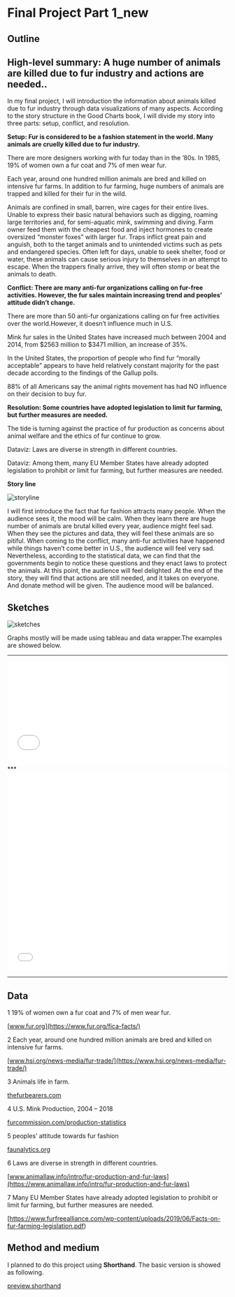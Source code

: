 # Final Project Part 1_new

## Outline
## High-level summary: A huge number of animals are killed due to fur industry and actions are needed..

In my final project, I will introduction the information about animals killed due to fur industry through data visualizations of many aspects. According to the story structure in the Good Charts book, I will divide my story into three parts: setup, conflict, and resolution.

**Setup: Fur is considered to be a fashion statement in the world. Many animals are cruelly killed due to fur industry.**

There are more designers working with fur today than in the ’80s. In 1985, 19% of women own a fur coat and 7% of men wear fur.

Each year, around one hundred million animals are bred and killed on intensive fur farms. In addition to fur farming, huge numbers of animals are trapped and killed for their fur in the wild. 

Animals are confined in small, barren, wire cages for their entire lives. Unable to express their basic natural behaviors such as digging, roaming large territories and, for semi-aquatic mink, swimming and diving. Farm owner feed them with the cheapest food and inject hormones to create oversized “monster foxes” with larger fur.
Traps inflict great pain and anguish, both to the target animals and to unintended victims such as pets and endangered species. Often left for days, unable to seek shelter, food or water, these animals can cause serious injury to themselves in an attempt to escape. When the trappers finally arrive, they will often stomp or beat the animals to death.


**Conflict: There are many anti-fur organizations calling on fur-free activities. However, the fur sales maintain increasing trend and peoples’ attitude didn’t change.**

There are more than 50 anti-fur organizations calling on fur free activities over the world.However, it doesn’t influence much in U.S.

Mink fur sales in the United States have increased much between 2004 and 2014, from $2563 million to $3471 million, an increase of 35%.

In the United States, the proportion of people who find fur “morally acceptable” appears to have held relatively constant majority for the past decade according to the findings of the Gallup polls.

88% of all Americans say the animal rights movement has had NO influence on their decision to buy fur.


**Resolution: Some countries have adopted legislation to limit fur farming, but further measures are needed.**

The tide is turning against the practice of fur production as concerns about animal welfare and the ethics of fur continue to grow. 

Dataviz: Laws are diverse in strength in different countries.

Dataviz: Among them, many EU Member States have already adopted legislation to prohibit or limit fur farming, but further measures are needed.


**Story line**

![storyline](storyline_new.png)

I will first introduce the fact that fur fashion attracts many people. When the audience sees it, the mood will be calm. When they learn there are huge number of animals are brutal killed every year, audience might feel sad. When they see the pictures and data, they will feel these animals are so pitiful. When coming to the conflict, many anti-fur activities have happened while things haven’t come better in U.S.,  the audience will feel very sad. Nevertheless, according to the statistical data, we can find that the governments begin to notice these questions and they enact laws to protect the animals. At this point, the audience will feel delighted .At the end of the story, they will find that actions are still needed, and it takes on everyone. And donate method will be given. The audience mood will be balanced.


## Sketches

![sketches](sketch_new.png)

Graphs mostly will be made using tableau and data wrapper.The examples are showed below.
***
<iframe title="Animals killed due to fur industry (million)" aria-label="Stacked Bars" id="datawrapper-chart-4nfws" src="//datawrapper.dwcdn.net/4nfws/1/" scrolling="no" frameborder="0" style="width: 0; min-width: 100% !important; border: none;" height="237"></iframe><script type="text/javascript">!function(){"use strict";window.addEventListener("message",function(a){if(void 0!==a.data["datawrapper-height"])for(var e in a.data["datawrapper-height"]){var t=document.getElementById("datawrapper-chart-"+e)||document.querySelector("iframe[src*='"+e+"']");t&&(t.style.height=a.data["datawrapper-height"][e]+"px")}})}();
</script>
***
<iframe title="People's attitude towards fur products in U.S." aria-label="Stacked Bars" id="datawrapper-chart-yz7Af" src="//datawrapper.dwcdn.net/yz7Af/1/" scrolling="no" frameborder="0" style="width: 0; min-width: 100% !important; border: none;" height="453"></iframe><script type="text/javascript">!function(){"use strict";window.addEventListener("message",function(a){if(void 0!==a.data["datawrapper-height"])for(var e in a.data["datawrapper-height"]){var t=document.getElementById("datawrapper-chart-"+e)||document.querySelector("iframe[src*='"+e+"']");t&&(t.style.height=a.data["datawrapper-height"][e]+"px")}})}();
</script>

***

## Data

1 19% of women own a fur coat and 7% of men wear fur.

[www.fur.org](https://www.fur.org/fica-facts/)

2 Each year, around one hundred million animals are bred and killed on intensive fur farms.

[www.hsi.org/news-media/fur-trade/](https://www.hsi.org/news-media/fur-trade/)

3 Animals life in farm.

[thefurbearers.com](https://thefurbearers.com/sites/default/files/downloads/FurFarmStatsJuly2014.pdf)

4 U.S. Mink Production, 2004 – 2018

[furcommission.com/production-statistics](https://furcommission.com/production-statistics/)

5 peoples’ attitude towards fur fashion

[faunalytics.org](https://faunalytics.org/wp-content/uploads/2015/05/Fundamentals_Fur.pdf)

6 Laws are diverse in strength in different countries.

[www.animallaw.info/intro/fur-production-and-fur-laws](https://www.animallaw.info/intro/fur-production-and-fur-laws)

7 Many EU Member States have already adopted legislation to prohibit or limit fur farming, but further measures are needed.

[https://www.furfreealliance.com/wp-content/uploads/2019/06/Facts-on-fur-farming-legislation.pdf)


## Method and medium
I planned to do this project using **Shorthand**.
The basic version is showed as following.

[preview.shorthand](https://preview.shorthand.com/qDy0zUN0zhOqRmwj)


